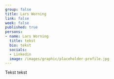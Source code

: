 ```yaml
---
group: false
title: Lars Worning
link: false
week: false
published: true
persons:
- name: Lars Worning
  title: tekst
  bio: tekst
  socials:
  - Linkedin
  image: /images/graphic/placeholder-profile.jpg
---
```

Tekst tekst